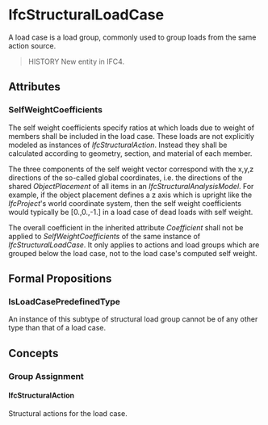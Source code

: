 # IfcStructuralLoadCase

A load case is a load group, commonly used to group loads from the same action source.

> HISTORY  New entity in IFC4.

## Attributes

### SelfWeightCoefficients
The self weight coefficients specify ratios at which loads due to weight of members shall be included in the load case.  These loads are not explicitly modeled as instances of _IfcStructuralAction_.  Instead they shall be calculated according to geometry, section, and material of each member.

The three components of the self weight vector correspond with the x,y,z directions of the so-called global coordinates, i.e. the directions of the shared _ObjectPlacement_ of all items in an _IfcStructuralAnalysisModel_. For example, if the object placement defines a z axis which is upright like the _IfcProject_'s world coordinate system, then the self weight coefficients would typically be [0.,0.,-1.] in a load case of dead loads with self weight.

The overall coefficient in the inherited attribute _Coefficient_ shall not be applied to _SelfWeightCoefficients_ of the same instance of _IfcStructuralLoadCase_. It only applies to actions and load groups which are grouped below the load case, not to the load case's computed self weight.

## Formal Propositions

### IsLoadCasePredefinedType
An instance of this subtype of structural load group cannot be of any other type than that of a load case.

## Concepts

### Group Assignment



#### IfcStructuralAction

Structural actions for the load case.

